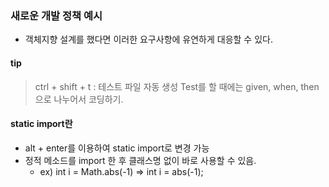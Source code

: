 ### 새로운 개발 정책 예시
- 객체지향 설계를 했다면 이러한 요구사항에 유연하게 대응할 수 있다.

#### tip
> ctrl + shift + t : 테스트 파일 자동 생성
> Test를 할 때에는 given, when, then으로 나누어서 코딩하기.

#### static import란
- alt + enter를 이용하여 static import로 변경 가능
- 정적 메소드를 import 한 후 클래스명 없이 바로 사용할 수 있음.
    - ex) int i = Math.abs(-1) => int i = abs(-1);